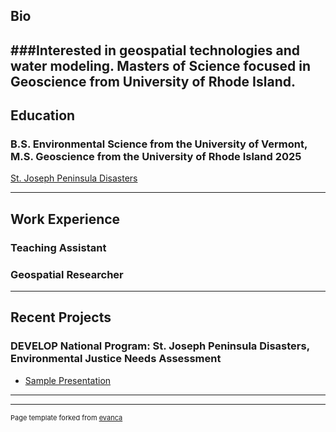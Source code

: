 ## Bio
###Interested in geospatial technologies and water modeling. Masters of Science focused in Geoscience from University of Rhode Island.
---
## Education
### B.S. Environmental Science from the University of Vermont, M.S. Geoscience from the University of Rhode Island 2025
[St. Joseph Peninsula Disasters](/sample_page)

---
## Work Experience
### Teaching Assistant
### Geospatial Researcher

---
## Recent Projects
### DEVELOP National Program: St. Joseph Peninsula Disasters, Environmental Justice Needs Assessment


- [Sample Presentation](https://ntrs.nasa.gov/api/citations/20220006143/downloads/AJENDA%20VEJ.pdf)

---




---
<p style="font-size:11px">Page template forked from <a href="https://github.com/evanca/quick-portfolio">evanca</a></p>
<!-- Remove above link if you don't want to attibute -->
